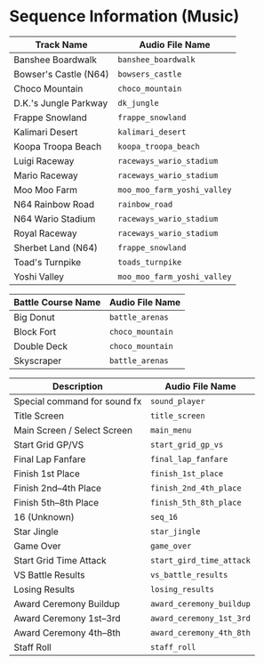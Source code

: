 # Sequence Information (Music)

| Track Name            | Audio File Name             |
| --------------------- | --------------------------- |
| Banshee Boardwalk     | `banshee_boardwalk`         |
| Bowser's Castle (N64) | `bowsers_castle`            |
| Choco Mountain        | `choco_mountain`            |
| D.K.'s Jungle Parkway | `dk_jungle`                 |
| Frappe Snowland       | `frappe_snowland`           |
| Kalimari Desert       | `kalimari_desert`           |
| Koopa Troopa Beach    | `koopa_troopa_beach`        |
| Luigi Raceway         | `raceways_wario_stadium`    |
| Mario Raceway         | `raceways_wario_stadium`    |
| Moo Moo Farm          | `moo_moo_farm_yoshi_valley` |
| N64 Rainbow Road      | `rainbow_road`              |
| N64 Wario Stadium     | `raceways_wario_stadium`    |
| Royal Raceway         | `raceways_wario_stadium`    |
| Sherbet Land (N64)    | `frappe_snowland`           |
| Toad's Turnpike       | `toads_turnpike`            |
| Yoshi Valley          | `moo_moo_farm_yoshi_valley` |


| Battle Course Name | Audio File Name |
| ------------------ | --------------- |
| Big Donut          | `battle_arenas` |
| Block Fort         | `choco_mountain` |
| Double Deck        | `choco_mountain` |
| Skyscraper         | `battle_arenas` |


| Description                 | Audio File Name          |
| --------------------------- | ------------------------ |
| Special command for sound fx  | `sound_player`                 |
| Title Screen                | `title_screen`           |
| Main Screen / Select Screen | `main_menu`              |
| Start Grid GP/VS            | `start_grid_gp_vs`       |
| Final Lap Fanfare           | `final_lap_fanfare`      |
| Finish 1st Place            | `finish_1st_place`       |
| Finish 2nd–4th Place        | `finish_2nd_4th_place`   |
| Finish 5th–8th Place        | `finish_5th_8th_place`   |
| 16 (Unknown)                | `seq_16`                 |
| Star Jingle                 | `star_jingle`            |
| Game Over                   | `game_over`              |
| Start Grid Time Attack      | `start_gird_time_attack` |
| VS Battle Results           | `vs_battle_results`      |
| Losing Results              | `losing_results`         |
| Award Ceremony Buildup      | `award_ceremony_buildup` |
| Award Ceremony 1st–3rd      | `award_ceremony_1st_3rd` |
| Award Ceremony 4th–8th      | `award_ceremony_4th_8th` |
| Staff Roll                  | `staff_roll`             |

